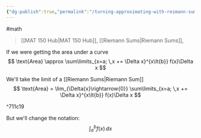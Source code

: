 ```yaml
---
{"dg-publish":true,"permalink":"/turning-approximating-with-reimann-sums-into-accurate-results-with-limits/","dgHomeLink":true,"dgPassFrontmatter":false}
---
```


#math 
> [[MAT 150 Hub|MAT 150 Hub]], [[Riemann Sums|Riemann Sums]],

If we were getting the area under a curve 
$$
\text{Area} \approx \sum\limits_{x=a; \,x += \Delta x}^{x\lt{b}} f(x)\Delta x
$$

We'll take the limit of a [[Riemann Sums|Riemann Sum]]
$$
\text{Area} = \lim_{\Delta{x}\rightarrow{0}} \sum\limits_{x=a; \,x += \Delta x}^{x\lt{b}} f(x)\Delta x
$$

^711c19

But we'll change the notation:
$$
\int_{a}^{b} f(x) \, dx
$$